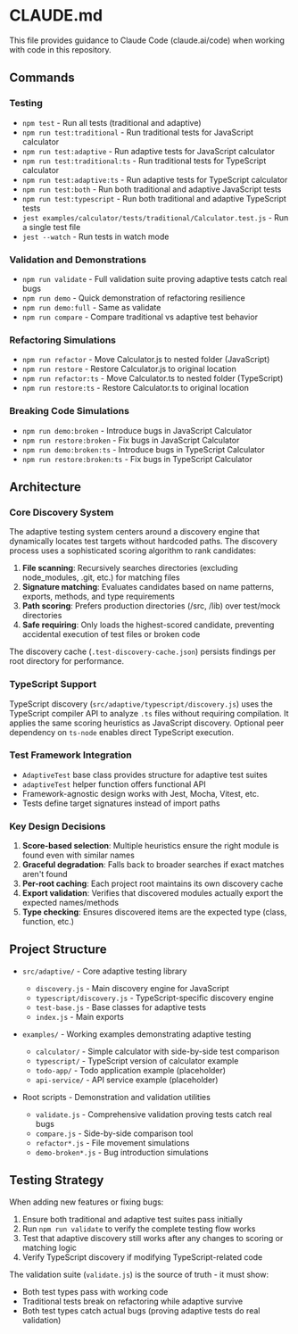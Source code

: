 # CLAUDE.md

This file provides guidance to Claude Code (claude.ai/code) when working with code in this repository.

## Commands

### Testing
- `npm test` - Run all tests (traditional and adaptive)
- `npm run test:traditional` - Run traditional tests for JavaScript calculator
- `npm run test:adaptive` - Run adaptive tests for JavaScript calculator
- `npm run test:traditional:ts` - Run traditional tests for TypeScript calculator
- `npm run test:adaptive:ts` - Run adaptive tests for TypeScript calculator
- `npm run test:both` - Run both traditional and adaptive JavaScript tests
- `npm run test:typescript` - Run both traditional and adaptive TypeScript tests
- `jest examples/calculator/tests/traditional/Calculator.test.js` - Run a single test file
- `jest --watch` - Run tests in watch mode

### Validation and Demonstrations
- `npm run validate` - Full validation suite proving adaptive tests catch real bugs
- `npm run demo` - Quick demonstration of refactoring resilience
- `npm run demo:full` - Same as validate
- `npm run compare` - Compare traditional vs adaptive test behavior

### Refactoring Simulations
- `npm run refactor` - Move Calculator.js to nested folder (JavaScript)
- `npm run restore` - Restore Calculator.js to original location
- `npm run refactor:ts` - Move Calculator.ts to nested folder (TypeScript)
- `npm run restore:ts` - Restore Calculator.ts to original location

### Breaking Code Simulations
- `npm run demo:broken` - Introduce bugs in JavaScript Calculator
- `npm run restore:broken` - Fix bugs in JavaScript Calculator
- `npm run demo:broken:ts` - Introduce bugs in TypeScript Calculator
- `npm run restore:broken:ts` - Fix bugs in TypeScript Calculator

## Architecture

### Core Discovery System
The adaptive testing system centers around a discovery engine that dynamically locates test targets without hardcoded paths. The discovery process uses a sophisticated scoring algorithm to rank candidates:

1. **File scanning**: Recursively searches directories (excluding node_modules, .git, etc.) for matching files
2. **Signature matching**: Evaluates candidates based on name patterns, exports, methods, and type requirements
3. **Path scoring**: Prefers production directories (/src, /lib) over test/mock directories
4. **Safe requiring**: Only loads the highest-scored candidate, preventing accidental execution of test files or broken code

The discovery cache (`.test-discovery-cache.json`) persists findings per root directory for performance.

### TypeScript Support
TypeScript discovery (`src/adaptive/typescript/discovery.js`) uses the TypeScript compiler API to analyze `.ts` files without requiring compilation. It applies the same scoring heuristics as JavaScript discovery. Optional peer dependency on `ts-node` enables direct TypeScript execution.

### Test Framework Integration
- `AdaptiveTest` base class provides structure for adaptive test suites
- `adaptiveTest` helper function offers functional API
- Framework-agnostic design works with Jest, Mocha, Vitest, etc.
- Tests define target signatures instead of import paths

### Key Design Decisions
1. **Score-based selection**: Multiple heuristics ensure the right module is found even with similar names
2. **Graceful degradation**: Falls back to broader searches if exact matches aren't found
3. **Per-root caching**: Each project root maintains its own discovery cache
4. **Export validation**: Verifies that discovered modules actually export the expected names/methods
5. **Type checking**: Ensures discovered items are the expected type (class, function, etc.)

## Project Structure

- `src/adaptive/` - Core adaptive testing library
  - `discovery.js` - Main discovery engine for JavaScript
  - `typescript/discovery.js` - TypeScript-specific discovery engine
  - `test-base.js` - Base classes for adaptive tests
  - `index.js` - Main exports

- `examples/` - Working examples demonstrating adaptive testing
  - `calculator/` - Simple calculator with side-by-side test comparison
  - `typescript/` - TypeScript version of calculator example
  - `todo-app/` - Todo application example (placeholder)
  - `api-service/` - API service example (placeholder)

- Root scripts - Demonstration and validation utilities
  - `validate.js` - Comprehensive validation proving tests catch real bugs
  - `compare.js` - Side-by-side comparison tool
  - `refactor*.js` - File movement simulations
  - `demo-broken*.js` - Bug introduction simulations

## Testing Strategy

When adding new features or fixing bugs:
1. Ensure both traditional and adaptive test suites pass initially
2. Run `npm run validate` to verify the complete testing flow works
3. Test that adaptive discovery still works after any changes to scoring or matching logic
4. Verify TypeScript discovery if modifying TypeScript-related code

The validation suite (`validate.js`) is the source of truth - it must show:
- Both test types pass with working code
- Traditional tests break on refactoring while adaptive survive
- Both test types catch actual bugs (proving adaptive tests do real validation)